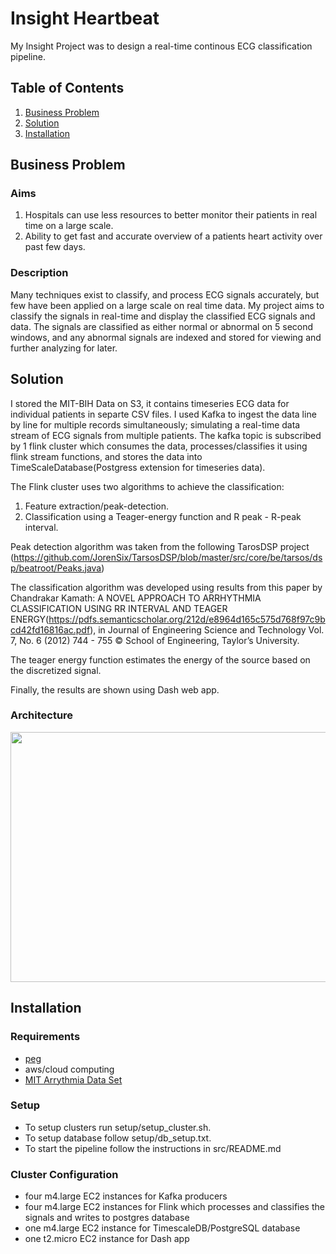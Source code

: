 # Insight Heartbeat

My Insight Project was to design a real-time continous ECG classification pipeline.

## Table of Contents
1. [Business Problem](README.md#business-problem)
2. [Solution](README.md#solution)
3. [Installation](README.md#installation)

## Business Problem
### Aims
1. Hospitals can use less resources to better monitor their patients in real time on a large scale.
2. Ability to get fast and accurate overview of a patients heart activity over past few days.

### Description
Many techniques exist to classify, and process ECG signals accurately, but few have been applied on a large scale on real time data. My project aims to classify the signals in real-time and display the classified ECG signals and data. The signals are classified as either normal or abnormal on 5 second windows, and any abnormal signals are indexed and stored for viewing and further analyzing for later.


## Solution

I stored the MIT-BIH Data on S3, it contains timeseries ECG data for individual patients in separte CSV files. I used Kafka to ingest the data line by line for multiple records simultaneously; simulating a real-time data stream of ECG signals from multiple patients. The kafka topic is subscribed by 1 flink cluster which consumes the data, processes/classifies it using flink stream functions, and stores the data into TimeScaleDatabase(Postgress extension for timeseries data). 

The Flink cluster uses two algorithms to achieve the classification:
1. Feature extraction/peak-detection.
2. Classification using a Teager-energy function and R peak - R-peak interval.

Peak detection algorithm was taken from the following TarosDSP project (https://github.com/JorenSix/TarsosDSP/blob/master/src/core/be/tarsos/dsp/beatroot/Peaks.java)

The classification algorithm was developed using results from this paper by Chandrakar Kamath: A NOVEL APPROACH TO ARRHYTHMIA CLASSIFICATION USING RR INTERVAL AND TEAGER ENERGY(https://pdfs.semanticscholar.org/212d/e8964d165c575d768f97c9bcd42fd16816ac.pdf), in Journal of Engineering Science and Technology Vol. 7, No. 6 (2012) 744 - 755 © School of Engineering, Taylor’s University. 

The teager energy function estimates the energy of the source based on the discretized signal. 

Finally, the results are shown using Dash web app. 


### Architecture
<p align="center">
<img src="https://github.com/bhautikg/InsightHeartbeat/blob/master/img/pipeline.PNG" width="700", height="400">
</p>

## Installation
### Requirements 
* [peg](https://github.com/InsightDataScience/pegasus)
* aws/cloud computing
* [MIT Arrythmia Data Set](https://archive.physionet.org/physiobank/database/mitdb/)

### Setup
* To setup clusters run setup/setup_cluster.sh.
* To setup database follow setup/db_setup.txt.
* To start the pipeline follow the instructions in src/README.md 

### Cluster Configuration
* four m4.large EC2 instances for Kafka producers
* four m4.large EC2 instances for Flink which processes and classifies the signals and writes to postgres database
* one m4.large EC2 instance for TimescaleDB/PostgreSQL database
* one t2.micro EC2 instance for Dash app
```


```